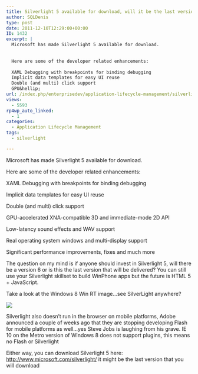 ```yaml
---
title: Silverlight 5 available for download, will it be the last version?
author: SQLDenis
type: post
date: 2011-12-10T12:29:00+00:00
ID: 1432
excerpt: |
  Microsoft has made Silverlight 5 available for download.
  
  
  Here are some of the developer related enhancements:
  
  XAML Debugging with breakpoints for binding debugging
  Implicit data templates for easy UI reuse
  Double (and multi) click support
  GPU&hellip;
url: /index.php/enterprisedev/application-lifecycle-management/silverlight-5-available-for-download/
views:
  - 5593
rp4wp_auto_linked:
  - 1
categories:
  - Application Lifecycle Management
tags:
  - silverlight

---
```

Microsoft has made Silverlight 5 available for download.

Here are some of the developer related enhancements:

XAML Debugging with breakpoints for binding debugging
  
Implicit data templates for easy UI reuse
  
Double (and multi) click support
  
GPU-accelerated XNA-compatible 3D and immediate-mode 2D API
  
Low-latency sound effects and WAV support
  
Real operating system windows and multi-display support
  
Significant performance improvements, fixes and much more

The question on my mind is if anyone should invest in Silverlight 5, will there be a version 6 or is this the last version that will be delivered? You can still use your Silverlight skillset to build WinPhone apps but the future is HTML 5 + JavaScript.
  
Take a look at the Windows 8 Win RT image&#8230;see SilverLight anywhere? 

![][1]

Silverlight also doesn&#8217;t run in the browser on mobile platforms, Adobe announced a couple of weeks ago that they are stopping developing Flash for mobile platforms as well&#8230;yes Steve Jobs is laughing from his grave. IE 10 on the Metro version of Windows 8 does not support plugins, this means no Flash or Silverlight

Either way, you can download Silverlight 5 here: http://www.microsoft.com/silverlight/ it might be the last version that you will download

 [1]: /wp-content/uploads/blogs/EnterpriseDev/.evocache/WinRT.PNG/fit-400x320.PNG?mtime=1323526718 ""
